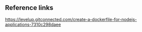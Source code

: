 ## Reference links

https://levelup.gitconnected.com/create-a-dockerfile-for-nodejs-applications-7310c298daee



